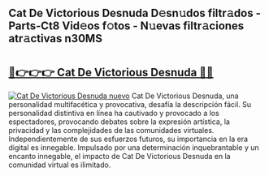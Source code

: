 ## Cat De Victorious Desnuda D𝚎sn𝚞dos filtr𝚊dos - Parts-Ct8 Vid𝚎os f𝚘tos - N𝚞evas filtr𝚊ciones atr𝚊ctivas n30MS

# <h2><a href="http://mb8fin.tromn.icu/?c=Cat+De+Victorious+Desnuda">🔗👉👉👉 Cat De Victorious Desnuda 🔗🔗</a></h2>

[![Cat De Victorious Desnuda nuevo](https://i.imgur.com/pEAQMta.gif)](http://mb8fin.tromn.icu/?c=Cat+De+Victorious+Desnuda)
Cat De Victorious Desnuda, una personalidad multifacética y provocativa, desafía la descripción fácil. Su personalidad distintiva en línea ha cautivado y provocado a los espectadores, provocando debates sobre la expresión artística, la privacidad y las complejidades de las comunidades virtuales. Independientemente de sus esfuerzos futuros, su importancia en la era digital es innegable. Impulsado por una determinación inquebrantable y un encanto innegable, el impacto de Cat De Victorious Desnuda en la comunidad virtual es ilimitado.

